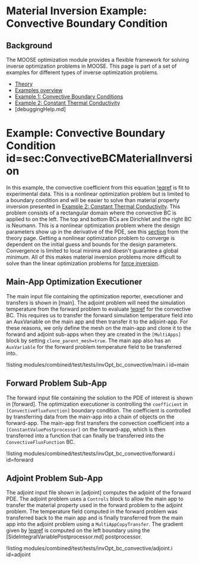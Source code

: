 # Material Inversion Example: Convective Boundary Condition

## Background

The MOOSE optimization module provides a flexible framework for solving inverse optimization problems in MOOSE.  This page is part of a set of examples for different types of inverse optimization problems.

- [Theory](theory/InvOptTheory.md)
- [Examples overview](examples/index.md)
- [Example 1: Convective Boundary Conditions](materialInv_ConvectiveBC.md)
- [Example 2: Constant Thermal Conductivity](materialInv_ConstK.md)
- [debuggingHelp.md]

# Example: Convective Boundary Condition id=sec:ConvectiveBCMaterialInversion

In this example, the convective coefficient from this equation [!eqref](theory/InvOptTheory.md#eq:robin_bc_types)
is fit to experimental data.  This is a nonlinear optimization problem but is limited to a boundary condition and will be easier to solve than material property inversion presented in [Example 2: Constant Thermal Conductivity](materialInv_ConstK.md).  This problem consists of a rectangular domain where the convective BC is applied to on the left.  The top and bottom BCs are Dirichlet and the right BC is Neumann.  This is a nonlinear optimization problem where the design parameters show up in the derivative of the PDE, see this [section](theory/InvOptTheory.md#sec:robinInv) from the theory page.  Getting a nonlinear optimization problem to converge is dependent on the initial guess and bounds for the design parameters.  Convergence is limited to local minima and doesn't guarantee a global minimum.  All of this makes material inversion problems more difficult to solve than the linear optimization problems for [force inversion](theory/InvOptTheory.md#sec:forceInv).

## Main-App Optimization Executioner

The main input file containing the optimization reporter, executioner and transfers is shown in [main].  The adjoint problem will need the simulation temperature from the forward problem to evaluate [!eqref](theory/InvOptTheory.md#eq:convectiveBC) for the convective BC.  This requires us to transfer the forward simulation temperature field into an AuxVariable on the main app and then transfer it to the adjoint-app.  For these reasons, we only define the mesh on the main-app and clone it to the forward and adjoint sub-apps when they are created in the `[MultiApps]` block by setting `clone_parent_mesh=true`. The main app also has an `AuxVariable` for the forward problem temperature field to be transferred into.

!listing modules/combined/test/tests/invOpt_bc_convective/main.i id=main

## Forward Problem Sub-App

The forward input file containing the solution to the PDE of interest is shown in [forward].  The optimization executioner is controlling the `coefficient` in `[ConvectiveFluxFunction]` boundary condition.  The coefficient is controlled by transferring data from the main-app into a chain of objects on the forward-app.  The main-app first transfers the convection coefficient into a `[ConstantValuePostprocessor]` on the forward-app, which is then transferred into a function that can finally be transferred into the `ConvectiveFluxFunction` BC.

!listing modules/combined/test/tests/invOpt_bc_convective/forward.i id=forward

## Adjoint Problem Sub-App

The adjoint input file shown in [adjoint] computes the adjoint of the forward PDE.  The adjoint problem uses a `Controls` block to allow the main app to transfer the material property used in the forward problem to the adjoint problem.  The temperature field computed in the forward problem was transferred back to the main app and is finally transferred from the main app into the adjoint problem using a `MultiAppCopyTransfer`.  The gradient given by [!eqref](theory/InvOptTheory.md#eq:convectiveBC) is computed on the left boundary using the  [SideIntegralVariablePostprocessor.md] postprocessor.

!listing modules/combined/test/tests/invOpt_bc_convective/adjoint.i id=adjoint

